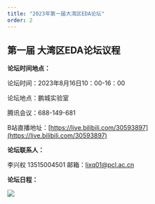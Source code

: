 ```yaml
---
title: "2023年第一届大湾区EDA论坛"
order: 2
---
```

## **第一届 大湾区EDA论坛议程**

**论坛时间地点：**

论坛时间：2023年8月16日10：00-16：00

论坛地点：鹏城实验室

腾讯会议：688-149-681

B站直播地址：[https://live.bilibili.com/30593897](https://live.bilibili.com/30593897)

**论坛联系人：**

李兴权 13515004501 邮箱：[lixq01@pcl.ac.cn](mailto:lixq01@pcl.ac.cn)

**论坛日程：**

![](/res/images/activities/conference/first-GBA-EDA/fig1.png)
